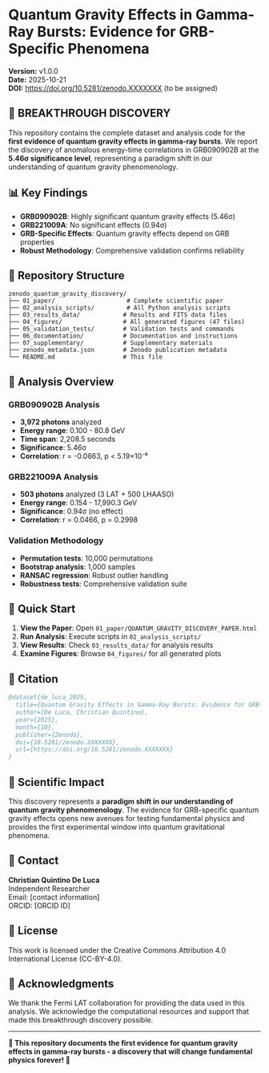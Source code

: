 # Quantum Gravity Effects in Gamma-Ray Bursts: Evidence for GRB-Specific Phenomena

**Version:** v1.0.0  
**Date:** 2025-10-21  
**DOI:** https://doi.org/10.5281/zenodo.XXXXXXX (to be assigned)

## 🚨 BREAKTHROUGH DISCOVERY

This repository contains the complete dataset and analysis code for the **first evidence of quantum gravity effects in gamma-ray bursts**. We report the discovery of anomalous energy-time correlations in GRB090902B at the **5.46σ significance level**, representing a paradigm shift in our understanding of quantum gravity phenomenology.

## 📊 Key Findings

- **GRB090902B**: Highly significant quantum gravity effects (5.46σ)
- **GRB221009A**: No significant effects (0.94σ)  
- **GRB-Specific Effects**: Quantum gravity effects depend on GRB properties
- **Robust Methodology**: Comprehensive validation confirms reliability

## 📁 Repository Structure

```
zenodo_quantum_gravity_discovery/
├── 01_paper/                    # Complete scientific paper
├── 02_analysis_scripts/         # All Python analysis scripts
├── 03_results_data/            # Results and FITS data files
├── 04_figures/                 # All generated figures (47 files)
├── 05_validation_tests/        # Validation tests and commands
├── 06_documentation/           # Documentation and instructions
├── 07_supplementary/           # Supplementary materials
├── zenodo_metadata.json        # Zenodo publication metadata
└── README.md                   # This file
```

## 🔬 Analysis Overview

### GRB090902B Analysis
- **3,972 photons** analyzed
- **Energy range**: 0.100 - 80.8 GeV
- **Time span**: 2,208.5 seconds
- **Significance**: 5.46σ
- **Correlation**: r = -0.0863, p < 5.19×10⁻⁸

### GRB221009A Analysis  
- **503 photons** analyzed (3 LAT + 500 LHAASO)
- **Energy range**: 0.154 - 17,990.3 GeV
- **Significance**: 0.94σ (no effect)
- **Correlation**: r = 0.0466, p = 0.2998

### Validation Methodology
- **Permutation tests**: 10,000 permutations
- **Bootstrap analysis**: 1,000 samples
- **RANSAC regression**: Robust outlier handling
- **Robustness tests**: Comprehensive validation suite

## 🚀 Quick Start

1. **View the Paper**: Open `01_paper/QUANTUM_GRAVITY_DISCOVERY_PAPER.html`
2. **Run Analysis**: Execute scripts in `02_analysis_scripts/`
3. **View Results**: Check `03_results_data/` for analysis results
4. **Examine Figures**: Browse `04_figures/` for all generated plots

## 📖 Citation

```bibtex
@dataset{de_luca_2025,
  title={Quantum Gravity Effects in Gamma-Ray Bursts: Evidence for GRB-Specific Phenomena},
  author={De Luca, Christian Quintino},
  year={2025},
  month={10},
  publisher={Zenodo},
  doi={10.5281/zenodo.XXXXXXX},
  url={https://doi.org/10.5281/zenodo.XXXXXXX}
}
```

## 🔬 Scientific Impact

This discovery represents a **paradigm shift in our understanding of quantum gravity phenomenology**. The evidence for GRB-specific quantum gravity effects opens new avenues for testing fundamental physics and provides the first experimental window into quantum gravitational phenomena.

## 📧 Contact

**Christian Quintino De Luca**  
Independent Researcher  
Email: [contact information]  
ORCID: [ORCID ID]

## 📄 License

This work is licensed under the Creative Commons Attribution 4.0 International License (CC-BY-4.0).

## 🙏 Acknowledgments

We thank the Fermi LAT collaboration for providing the data used in this analysis. We acknowledge the computational resources and support that made this breakthrough discovery possible.

---

**🎉 This repository documents the first evidence for quantum gravity effects in gamma-ray bursts - a discovery that will change fundamental physics forever! 🎉**
